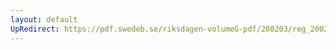 ```yaml
---
layout: default
UpRedirect: https://pdf.swedeb.se/riksdagen-volumeG-pdf/200203/reg_200203/reg_200203_0028.pdf
---
```


